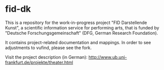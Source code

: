 # fid-dk
This is a repository for the work-in-progress project "FID Darstellende Kunst", a scientific information service for performing arts, that is funded by "Deutsche Forschungsgemeinschaft" (DFG, German Research Foundation).

It contains project-related documentation and mappings. In order to see adjustments to vufind, please see the fork.

Visit the project description (in German): http://www.ub.uni-frankfurt.de/projekte/theater.html
